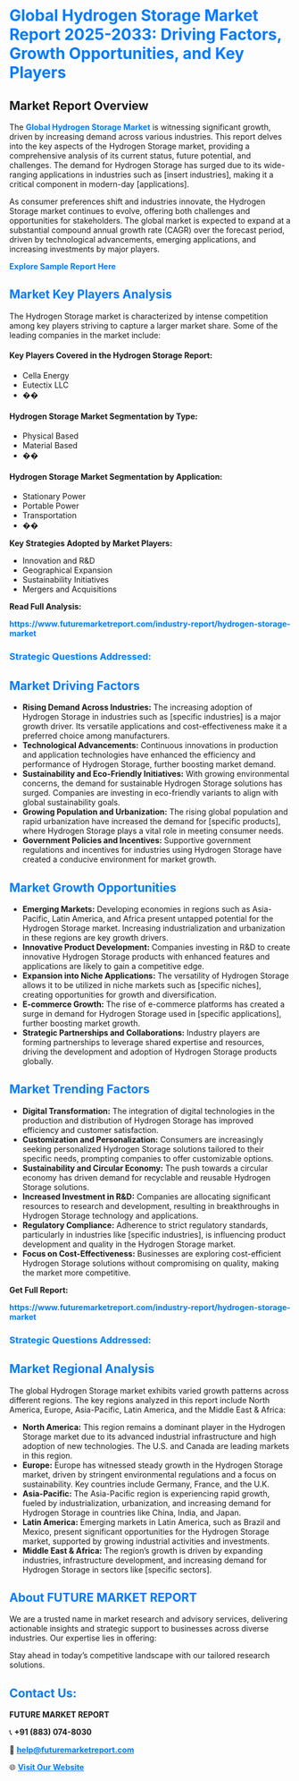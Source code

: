 <h1 style="color: #007BFF;">Global Hydrogen Storage Market Report 2025-2033: Driving Factors, Growth Opportunities, and Key Players</h1>

<section id="overview">
<h2>Market Report Overview</h2>
<p>The <a href="https://www.futuremarketreport.com/industry-report/hydrogen-storage-market" style="color: #007BFF; text-decoration: none;"><strong>Global Hydrogen Storage Market</strong></a> is witnessing significant growth, driven by increasing demand across various industries. This report delves into the key aspects of the Hydrogen Storage market, providing a comprehensive analysis of its current status, future potential, and challenges. The demand for Hydrogen Storage has surged due to its wide-ranging applications in industries such as [insert industries], making it a critical component in modern-day [applications].</p>
<p>As consumer preferences shift and industries innovate, the Hydrogen Storage market continues to evolve, offering both challenges and opportunities for stakeholders. The global market is expected to expand at a substantial compound annual growth rate (CAGR) over the forecast period, driven by technological advancements, emerging applications, and increasing investments by major players.</p>
</section>

<section id="overview">
<p><a href="https://www.futuremarketreport.com/request-sample/reportId=118732" style="color: #007BFF; text-decoration: none;"><strong>Explore Sample Report Here</strong></a></p>
</section>

<section id="key-players">
<h2 style="color: #007BFF;">Market Key Players Analysis</h2>
<p>The Hydrogen Storage market is characterized by intense competition among key players striving to capture a larger market share. Some of the leading companies in the market include:</p>
<h4>Key Players Covered in the Hydrogen Storage Report:</h4>
<ul><li>Cella Energy</li><li>Eutectix LLC</li><li>��</li></ul>
<h4>Hydrogen Storage Market Segmentation by Type:</h4>
<ul><li>Physical Based</li><li>Material Based</li><li>��</li></ul>

<h4>Hydrogen Storage Market Segmentation by Application:</h4>
<ul><li>Stationary Power</li><li>Portable Power</li><li>Transportation</li><li>��</li></ul>
<p><strong>Key Strategies Adopted by Market Players:</strong></p>
<ul>
<li>Innovation and R&D</li>
<li>Geographical Expansion</li>
<li>Sustainability Initiatives</li>
<li>Mergers and Acquisitions</li>
</ul>
</section>

<section>
<p><strong>Read Full Analysis: </strong></p><a href="https://www.futuremarketreport.com/industry-report/hydrogen-storage-market" style="color: #007BFF; text-decoration: none;"><strong>https://www.futuremarketreport.com/industry-report/hydrogen-storage-market</strong></a>
<h3 style="color: #007BFF;">Strategic Questions Addressed:</h3>
</section>

<section id="driving-factors">
<h2 style="color: #007BFF;">Market Driving Factors</h2>
<ul>
<li><strong>Rising Demand Across Industries:</strong> The increasing adoption of Hydrogen Storage in industries such as [specific industries] is a major growth driver. Its versatile applications and cost-effectiveness make it a preferred choice among manufacturers.</li>
<li><strong>Technological Advancements:</strong> Continuous innovations in production and application technologies have enhanced the efficiency and performance of Hydrogen Storage, further boosting market demand.</li>
<li><strong>Sustainability and Eco-Friendly Initiatives:</strong> With growing environmental concerns, the demand for sustainable Hydrogen Storage solutions has surged. Companies are investing in eco-friendly variants to align with global sustainability goals.</li>
<li><strong>Growing Population and Urbanization:</strong> The rising global population and rapid urbanization have increased the demand for [specific products], where Hydrogen Storage plays a vital role in meeting consumer needs.</li>
<li><strong>Government Policies and Incentives:</strong> Supportive government regulations and incentives for industries using Hydrogen Storage have created a conducive environment for market growth.</li>
</ul>
</section>

<section id="growth-opportunities">
<h2 style="color: #007BFF;">Market Growth Opportunities</h2>
<ul>
<li><strong>Emerging Markets:</strong> Developing economies in regions such as Asia-Pacific, Latin America, and Africa present untapped potential for the Hydrogen Storage market. Increasing industrialization and urbanization in these regions are key growth drivers.</li>
<li><strong>Innovative Product Development:</strong> Companies investing in R&D to create innovative Hydrogen Storage products with enhanced features and applications are likely to gain a competitive edge.</li>
<li><strong>Expansion into Niche Applications:</strong> The versatility of Hydrogen Storage allows it to be utilized in niche markets such as [specific niches], creating opportunities for growth and diversification.</li>
<li><strong>E-commerce Growth:</strong> The rise of e-commerce platforms has created a surge in demand for Hydrogen Storage used in [specific applications], further boosting market growth.</li>
<li><strong>Strategic Partnerships and Collaborations:</strong> Industry players are forming partnerships to leverage shared expertise and resources, driving the development and adoption of Hydrogen Storage products globally.</li>
</ul>
</section>

<section id="trending-factors">
<h2 style="color: #007BFF;">Market Trending Factors</h2>
<ul>
<li><strong>Digital Transformation:</strong> The integration of digital technologies in the production and distribution of Hydrogen Storage has improved efficiency and customer satisfaction.</li>
<li><strong>Customization and Personalization:</strong> Consumers are increasingly seeking personalized Hydrogen Storage solutions tailored to their specific needs, prompting companies to offer customizable options.</li>
<li><strong>Sustainability and Circular Economy:</strong> The push towards a circular economy has driven demand for recyclable and reusable Hydrogen Storage solutions.</li>
<li><strong>Increased Investment in R&D:</strong> Companies are allocating significant resources to research and development, resulting in breakthroughs in Hydrogen Storage technology and applications.</li>
<li><strong>Regulatory Compliance:</strong> Adherence to strict regulatory standards, particularly in industries like [specific industries], is influencing product development and quality in the Hydrogen Storage market.</li>
<li><strong>Focus on Cost-Effectiveness:</strong> Businesses are exploring cost-efficient Hydrogen Storage solutions without compromising on quality, making the market more competitive.</li>
</ul>
</section>

<section>
<p><strong>Get Full Report: </strong></p><a href="https://www.futuremarketreport.com/industry-report/hydrogen-storage-market" style="color: #007BFF; text-decoration: none;"><strong>https://www.futuremarketreport.com/industry-report/hydrogen-storage-market</strong></a>
<h3 style="color: #007BFF;">Strategic Questions Addressed:</h3>
</section>


<section id="regional-analysis">
<h2 style="color: #007BFF;">Market Regional Analysis</h2>
<p>The global Hydrogen Storage market exhibits varied growth patterns across different regions. The key regions analyzed in this report include North America, Europe, Asia-Pacific, Latin America, and the Middle East & Africa:</p>
<ul>
<li><strong>North America:</strong> This region remains a dominant player in the Hydrogen Storage market due to its advanced industrial infrastructure and high adoption of new technologies. The U.S. and Canada are leading markets in this region.</li>
<li><strong>Europe:</strong> Europe has witnessed steady growth in the Hydrogen Storage market, driven by stringent environmental regulations and a focus on sustainability. Key countries include Germany, France, and the U.K.</li>
<li><strong>Asia-Pacific:</strong> The Asia-Pacific region is experiencing rapid growth, fueled by industrialization, urbanization, and increasing demand for Hydrogen Storage in countries like China, India, and Japan.</li>
<li><strong>Latin America:</strong> Emerging markets in Latin America, such as Brazil and Mexico, present significant opportunities for the Hydrogen Storage market, supported by growing industrial activities and investments.</li>
<li><strong>Middle East & Africa:</strong> The region’s growth is driven by expanding industries, infrastructure development, and increasing demand for Hydrogen Storage in sectors like [specific sectors].</li>
</ul>
</section>

<footer>
<h2 style="color: #007BFF;">About FUTURE MARKET REPORT</h2>
<p>We are a trusted name in market research and advisory services, delivering actionable insights and strategic support to businesses across diverse industries. Our expertise lies in offering:</p>

<p>Stay ahead in today’s competitive landscape with our tailored research solutions.</p>

<h2 style="color: #007BFF;">Contact Us:</h2>
<p><strong>FUTURE MARKET REPORT</strong></p>
<p>📞 <strong>+91 (883) 074-8030</strong></p>
<p>📧 <strong><a href="mailto:help@futuremarketreport.com" style="color: #007BFF;">help@futuremarketreport.com</a></strong></p>
<p>🌐 <strong><a href="https://www.futuremarketreport.com/" style="color: #007BFF;">Visit Our Website</a></strong></p>
</footer>